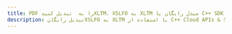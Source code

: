---title: PDF را به  تبدیل کنیدXLTM، XSLFO به XLTM مبدل رایگان یا C++ SDKdescription: تبدیل رایگانXSLFO به XLTM با استفاده از C++ Cloud APIs & SDK همچنین اسناد PDF را در Cloud ایجاد، ویرایش و رندر کنید.---